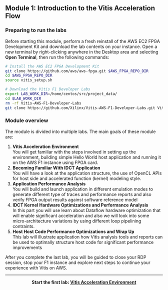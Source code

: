 ## Module 1: Introduction to the Vitis Acceleration Flow


### Preparing to run the labs

Before starting this module, perform a fresh reinstall of the AWS EC2 FPGA Development Kit and download the lab contents on your instance. Open a new terminal by right-clicking anywhere in the Desktop area and selecting **Open Terminal**, then run the following commands:

```bash  
# Install the AWS EC2 FPGA Development Kit
git clone https://github.com/aws/aws-fpga.git $AWS_FPGA_REPO_DIR
cd $AWS_FPGA_REPO_DIR                                     
source vitis_setup.sh

# Download the Vitis F1 Developer Labs
export LAB_WORK_DIR=/home/centos/src/project_data/
cd $LAB_WORK_DIR
rm -rf Vitis-AWS-F1-Developer-Labs
git clone https://github.com/Xilinx/Vitis-AWS-F1-Developer-Labs.git Vitis-AWS-F1-Developer-Labs
```

### Module overview
The module is divided into multiple labs. The main goals of these module are:
1. **Vitis Acceleration Environment** \
You will get familiar with the steps involved in setting up the environment, building simple Hello World host application and running it on the AWS F1 instance using FPGA card.
1. **Becoming Familiar With IDCT Application** \
You will have a look at the application structure, the use of OpenCL APIs for host side and accelerated function (kernel) modeling style.
1. **Application Performance Analysis**\
You will build and launch application in different emulation modes to generate different type of traces and performance reports and also verify FPGA output results against software reference model
1. **IDCT Kernel Hardware Optimizations and Performance Analysis**\
In this part you will use learn about Dataflow hardware optimization that will enable significant acceleration and also we will look into some micro-architecture variations by using different loop pipelining contraints. 
1. **Host Host Code Performance Optimizations and Wrap Up**\
This lab will illustrate application how Vitis analysis tools and reports can be used to optimally structure host code for significant performance improvements

After you complete the last lab, you will be guided to close your RDP session, stop your F1 instance and explore next steps to continue your experience with Vitis on AWS.

---------------------------------------

<p align="center"><b>
Start the first lab: <a href="lab_01_vitis_env_setup.md">Vitis Acceleration Environment</a>
</b></p>
